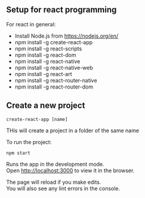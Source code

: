 

## Setup for react programming

For react in general:

* Install Node.js from https://nodejs.org/en/
* npm install -g create-react-app
* npm install -g react-scripts
* npm install -g react-dom
* npm install -g react-native
* npm install -g react-native-web
* npm install -g react-art
* npm install -g react-router-native
* npm install -g react-router-dom


## Create a new project

    create-react-app [name]

THis will create a project in a folder of the same name

To run the project:

`npm start`

Runs the app in the development mode.<br>
Open [http://localhost:3000](http://localhost:3000) to view it in the browser.

The page will reload if you make edits.<br>
You will also see any lint errors in the console.
